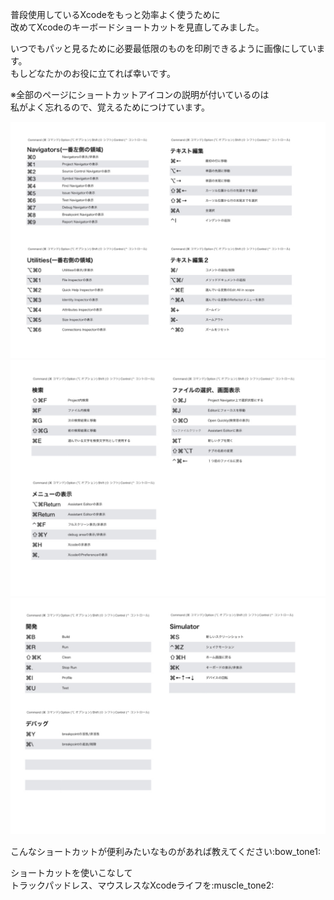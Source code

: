 普段使用しているXcodeをもっと効率よく使うために  
改めてXcodeのキーボードショートカットを見直してみました。  
  
いつでもパッと見るために必要最低限のものを印刷できるように画像にしています。  
もしどなたかのお役に立てれば幸いです。  
  
※全部のページにショートカットアイコンの説明が付いているのは  
私がよく忘れるので、覚えるためにつけています。  
  
![ブログ.001.jpeg](/image/c46790d1-7787-aab3-b291-a0c1d05b614e.jpeg)  
![ブログ.002.jpeg](/image/7fec5037-6eae-a9da-bf51-0eb4b54b353e.jpeg)  
![ブログ.003.jpeg](/image/9ab274af-58fb-1363-a5d0-586820fa7d59.jpeg)  
  
こんなショートカットが便利みたいなものがあれば教えてください:bow_tone1:  
  
ショートカットを使いこなして  
トラックパッドレス、マウスレスなXcodeライフを:muscle_tone2:  
  
